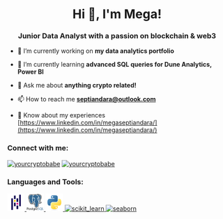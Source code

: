 <h1 align="center">Hi 👋, I'm Mega!</h1>
<h3 align="center">Junior Data Analyst with a passion on blockchain & web3</h3>

- 🔭 I’m currently working on **my data analytics portfolio**

- 🌱 I’m currently learning **advanced SQL queries for Dune Analytics, Power BI**

- 💬 Ask me about **anything crypto related!**

- 📫 How to reach me **septiandara@outlook.com**

- 📄 Know about my experiences [https://www.linkedin.com/in/megaseptiandara/](https://www.linkedin.com/in/megaseptiandara/)

<h3 align="left">Connect with me:</h3>
<p align="left">
<a href="https://twitter.com/yourcryptobabe" target="blank"><img align="center" src="https://raw.githubusercontent.com/rahuldkjain/github-profile-readme-generator/master/src/images/icons/Social/twitter.svg" alt="yourcryptobabe" height="30" width="40" /></a>
<a href="https://instagram.com/yourcryptobabe" target="blank"><img align="center" src="https://raw.githubusercontent.com/rahuldkjain/github-profile-readme-generator/master/src/images/icons/Social/instagram.svg" alt="yourcryptobabe" height="30" width="40" /></a>
</p>

<h3 align="left">Languages and Tools:</h3>
<p align="left"> <a href="https://pandas.pydata.org/" target="_blank" rel="noreferrer"> <img src="https://raw.githubusercontent.com/devicons/devicon/2ae2a900d2f041da66e950e4d48052658d850630/icons/pandas/pandas-original.svg" alt="pandas" width="40" height="40"/> </a> <a href="https://www.postgresql.org" target="_blank" rel="noreferrer"> <img src="https://raw.githubusercontent.com/devicons/devicon/master/icons/postgresql/postgresql-original-wordmark.svg" alt="postgresql" width="40" height="40"/> </a> <a href="https://www.python.org" target="_blank" rel="noreferrer"> <img src="https://raw.githubusercontent.com/devicons/devicon/master/icons/python/python-original.svg" alt="python" width="40" height="40"/> </a> <a href="https://scikit-learn.org/" target="_blank" rel="noreferrer"> <img src="https://upload.wikimedia.org/wikipedia/commons/0/05/Scikit_learn_logo_small.svg" alt="scikit_learn" width="40" height="40"/> </a> <a href="https://seaborn.pydata.org/" target="_blank" rel="noreferrer"> <img src="https://seaborn.pydata.org/_images/logo-mark-lightbg.svg" alt="seaborn" width="40" height="40"/> </a> </p>

